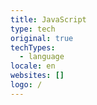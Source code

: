 ```yaml
---
title: JavaScript
type: tech
original: true
techTypes:
  - language
locale: en
websites: []
logo: /
---
```

